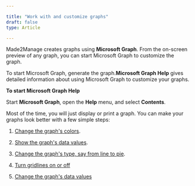```yaml
---

title: "Work with and customize graphs"
draft: false
type: Article

---
```


Made2Manage creates graphs using **Microsoft Graph**. From the on-screen preview of any graph, you can start Microsoft Graph to customize the graph.

To start Microsoft Graph, generate the graph.**Microsoft Graph Help** gives detailed information about using Microsoft Graph to customize your graphs.

**To start Microsoft Graph Help**

Start **Microsoft Graph**, open the **Help** menu, and select **Contents**.

Most of the time, you will just display or print a graph.
You can make your graphs look better with a few simple steps:

1. [Change the graph's colors](change-graph-colors.md).

2. [Show the graph's data values](show-data-values.md).

3. [Change the graph's type, say from line to pie](change-the-graph-s-type.md).

4. [Turn gridlines on or off](add-or-remove-gridlines-in-a-graph.md)

5. [Change the graph's data values](change-a-graph-s-data-values.md)



​